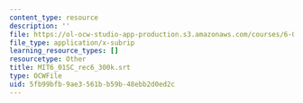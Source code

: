 ```yaml
---
content_type: resource
description: ''
file: https://ol-ocw-studio-app-production.s3.amazonaws.com/courses/6-01sc-introduction-to-electrical-engineering-and-computer-science-i-spring-2011/5fb99bfb9ae3561bb59b48ebb2d0ed2c_MIT6_01SC_rec6_300k.vtt
file_type: application/x-subrip
learning_resource_types: []
resourcetype: Other
title: MIT6_01SC_rec6_300k.srt
type: OCWFile
uid: 5fb99bfb-9ae3-561b-b59b-48ebb2d0ed2c
---
```

